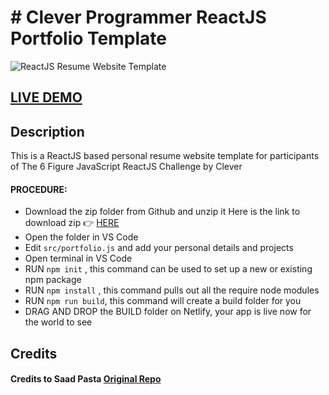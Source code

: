 # # Clever Programmer ReactJS Portfolio Template      

![ReactJS Resume Website Template](portfolio.png?raw=true "ReactJS Resume Website Template")

## <a href="https://pensive-golick-762a4c.netlify.app" target="_blank">LIVE DEMO</a>

## Description
This is a ReactJS based personal resume website template for participants of The 6 Figure JavaScript ReactJS Challenge by Clever 


#### PROCEDURE:
- Download the zip folder from Github and unzip it
Here is the link to download zip 👉
<a href='https://github.com/CleverProgrammers/portfolio-react-cp/archive/master.zip'>HERE</a>
- Open the folder in VS Code
- Edit <code>src/portfolio.js</code> and add your personal details and projects
- Open terminal in VS Code
- RUN <code>npm init</code> , this command can be used to set up a new or existing npm package
- RUN <code>npm install</code> , this command pulls out all the require node modules
- RUN <code>npm run build</code>, this command will create a build folder for you
- DRAG AND DROP the BUILD folder on Netlify, your app is live now for the world to see


## Credits

#### Credits to Saad Pasta <a href='https://github.com/saadpasta/developerFolio'>Original Repo</a>
